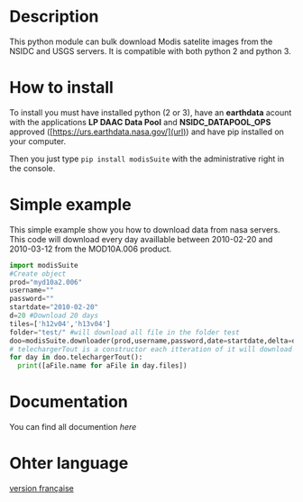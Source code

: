 # Description
This python module can bulk download Modis satelite images from the NSIDC and USGS servers. It is compatible with both python 2 and python 3.
# How to install
To install you must have installed python (2 or 3), have an **earthdata** acount with the applications **LP DAAC Data Pool** and **NSIDC_DATAPOOL_OPS** approved ([https://urs.earthdata.nasa.gov/](url)) and have pip installed on your computer.

Then you just type `pip install modisSuite` with the administrative right in the console.
# Simple example
This simple example show you how to download data from nasa servers. This code will download every day availlable between 2010-02-20 and 2010-03-12
from the MOD10A.006 product.

```python
import modisSuite
#Create object
prod="myd10a2.006"
username=""
password=""
startdate="2010-02-20"
d=20 #Download 20 days
tiles=['h12v04','h13v04']
folder="test/" #will download all file in the folder test
doo=modisSuite.downloader(prod,username,password,date=startdate,delta=d,tuiles=tiles,output=folder)
# telechargerTout is a constructor each itteration of it will download a day
for day in doo.telechargerTout():
  print([aFile.name for aFile in day.files])
```
# Documentation
You can find all documention *here*
# Ohter language
[version française](https://gabriel-desharnais.github.io/Modis-python-suite/fr/accueil)

